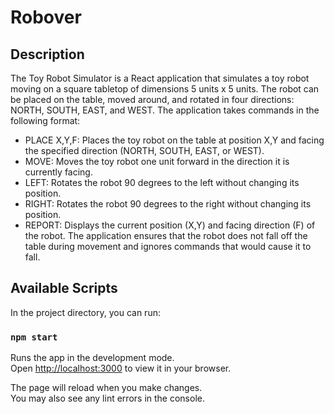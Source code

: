 # Robover

## Description
The Toy Robot Simulator is a React application that simulates a toy robot moving on a square tabletop of dimensions 5 units x 5 units. The robot can be placed on the table, moved around, and rotated in four directions: NORTH, SOUTH, EAST, and WEST. The application takes commands in the following format:

- PLACE X,Y,F: Places the toy robot on the table at position X,Y and facing the specified direction (NORTH, SOUTH, EAST, or WEST).
- MOVE: Moves the toy robot one unit forward in the direction it is currently facing.
- LEFT: Rotates the robot 90 degrees to the left without changing its position.
- RIGHT: Rotates the robot 90 degrees to the right without changing its position.
- REPORT: Displays the current position (X,Y) and facing direction (F) of the robot.
The application ensures that the robot does not fall off the table during movement and ignores commands that would cause it to fall.

## Available Scripts

In the project directory, you can run:

### `npm start`

Runs the app in the development mode.\
Open [http://localhost:3000](http://localhost:3000) to view it in your browser.

The page will reload when you make changes.\
You may also see any lint errors in the console.


